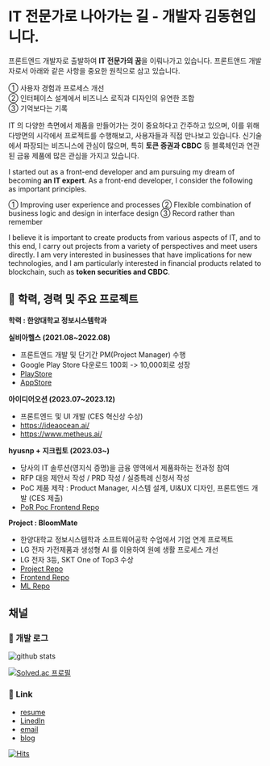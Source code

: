 # IT 전문가로 나아가는 길 - 개발자 김동현입니다.

프론트엔드 개발자로 출발하여 **IT 전문가의 꿈**을 이뤄나가고 있습니다. 프론트앤드 개발자로서 아래와 같은 사항을 중요한 원칙으로 삼고 있습니다.
      
① 사용자 경험과 프로세스 개선   
② 인터페이스 설계에서 비즈니스 로직과 디자인의 유연한 조합   
③ 기억보다는 기록
   
IT 의 다양한 측면에서 제품을 만들어가는 것이 중요하다고 간주하고 있으며, 이를 위해 다방면의 시각에서 프로젝트를 수행해보고, 사용자들과 직접 만나보고 있습니다.
신기술에서 파장되는 비즈니스에 관심이 많으며, 특히 **토큰 증권과 CBDC** 등 블록체인과 연관된 금융 제품에 많은 관심을 가지고 있습니다. 

I started out as a front-end developer and am pursuing my dream of becoming **an IT expert**. As a front-end developer, I consider the following as important principles.

① Improving user experience and processes
② Flexible combination of business logic and design in interface design
③ Record rather than remember

I believe it is important to create products from various aspects of IT, and to this end, I carry out projects from a variety of perspectives and meet users directly. I am very interested in businesses that have implications for new technologies, and I am particularly interested in financial products related to blockchain, such as **token securities and CBDC**.

## 👣 학력, 경력 및 주요 프로젝트
**학력 : 한양대학교 정보시스템학과**   

**실비아헬스 (2021.08~2022.08)**
- 프론트엔드 개발 및 단기간 PM(Project Manager) 수행
- Google Play Store 다운로드 100회 -> 10,000회로 성장
- [PlayStore](https://play.google.com/store/apps/details?id=io.silvia&hl=ko&gl=US)
- [AppStore](https://apps.apple.com/kr/app/%EC%8B%A4%EB%B9%84%EC%95%84-%EB%91%90%EB%87%8C-%ED%9B%88%EB%A0%A8-%EC%B9%98%EB%A7%A4-%EC%98%88%EB%B0%A9-%EC%9E%90%EA%B0%80%EC%A7%84%EB%8B%A8/id1604009305)

**아이디어오션 (2023.07~2023.12)**
- 프론트엔드 및 UI 개발 (CES 혁신상 수상)
- https://ideaocean.ai/
- https://www.metheus.ai/   

**hyusnp + 지크립토 (2023.03~)**
- 당사의 IT 솔루션(영지식 증명)을 금융 영역에서 제품화하는 전과정 참여
- RFP 대응 제안서 작성 / PRD 작성 / 실증특례 신청서 작성
- PoC 제품 제작 : Product Manager, 시스템 설계, UI&UX 디자인, 프론트엔드 개발 (CES 제출)
- [PoR Poc Frontend Repo](https://github.com/DonghyunKim98/PoR_PoC_mobile_FE)

**Project : BloomMate**
- 한양대학교 정보시스템학과 소프트웨어공학 수업에서 기업 연계 프로젝트
- LG 전자 가전제품과 생성형 AI 를 이용하여 원예 생활 프로세스 개선
- LG 전자 3등, SKT One of Top3 수상
- [Project Repo](https://github.com/BloomMate)
- [Frontend Repo](https://github.com/BloomMate/BloomMate-FE)
- [ML Repo](https://github.com/BloomMate/BloomMate-ML)

## 채널
### 🔖 개발 로그
![github stats](https://github-readme-stats.vercel.app/api?username=DonghyunKim98&show_icons=true&count_private=true&theme=tokyonight)

[![Solved.ac 프로필](http://mazassumnida.wtf/api/v2/generate_badge?boj=akainoo)](https://solved.ac/akainoo)

### 🔗 Link
- [resume](https://github.com/DonghyunKim98/DonghyunKim98/blob/main/%EA%B9%80%EB%8F%99%ED%98%84%20%EC%9D%B4%EB%A0%A5%EC%84%9C.pdf)
- [LinedIn](https://www.linkedin.com/in/%EB%8F%99%ED%98%84-%EA%B9%80-3a3a24218)
- [email](akainoo123@gmail.com)
- [blog](https://velog.io/@dongdong98)


[![Hits](https://hits.seeyoufarm.com/api/count/incr/badge.svg?url=https%3A%2F%2Fgithub.com%2FDonghyunKim98&count_bg=%2379C83D&title_bg=%23555555&icon=telegram.svg&icon_color=%23E7E7E7&title=hits&edge_flat=false)](https://hits.seeyoufarm.com)

<!-- [![Top Langs](https://github-readme-stats.vercel.app/api/top-langs/?username=DonghyunKim98&exclude_repo=AlgorithmStudy)](https://github.com/anuraghazra/github-readme-stats) -->
